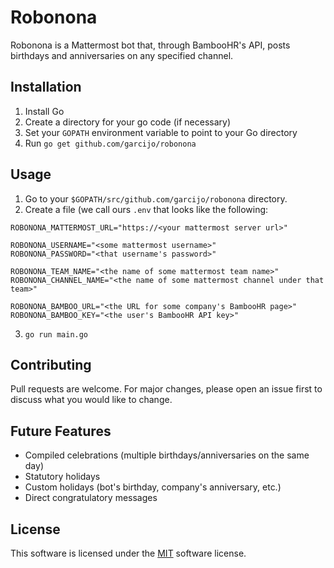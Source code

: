 # Robonona

Robonona is a Mattermost bot that, through BambooHR's API, posts birthdays and anniversaries on any specified channel.
## Installation

1. Install Go
2. Create a directory for your go code (if necessary)
3. Set your `GOPATH` environment variable to point to your Go directory
4. Run `go get github.com/garcijo/robonona`

## Usage

1. Go to your `$GOPATH/src/github.com/garcijo/robonona` directory.
2. Create a file (we call ours `.env` that looks like the following:
```
ROBONONA_MATTERMOST_URL="https://<your mattermost server url>"

ROBONONA_USERNAME="<some mattermost username>"
ROBONONA_PASSWORD="<that username's password>"

ROBONONA_TEAM_NAME="<the name of some mattermost team name>"
ROBONONA_CHANNEL_NAME="<the name of some mattermost channel under that team>"

ROBONONA_BAMBOO_URL="<the URL for some company's BambooHR page>"
ROBONONA_BAMBOO_KEY="<the user's BambooHR API key>"
```
3. `go run main.go`

## Contributing
Pull requests are welcome. For major changes, please open an issue first to discuss what you would like to change.

## Future Features
- Compiled celebrations (multiple birthdays/anniversaries on the same day)
- Statutory holidays
- Custom holidays (bot's birthday, company's anniversary, etc.)
- Direct congratulatory messages

## License
This software is licensed under the [MIT](https://choosealicense.com/licenses/mit/) software license.

